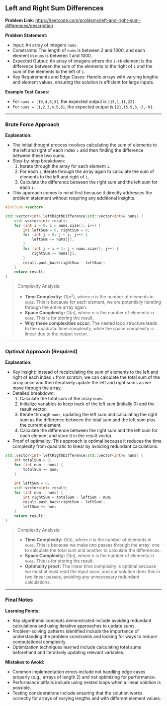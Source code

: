 ## Left and Right Sum Differences
**Problem Link:** https://leetcode.com/problems/left-and-right-sum-differences/description

**Problem Statement:**
- Input: An array of integers `nums`.
- Constraints: The length of `nums` is between 2 and 1000, and each element in `nums` is between 1 and 1000.
- Expected Output: An array of integers where the `i-th` element is the difference between the sum of the elements to the right of `i` and the sum of the elements to the left of `i`.
- Key Requirements and Edge Cases: Handle arrays with varying lengths and element values, ensuring the solution is efficient for large inputs.

**Example Test Cases:**
- For `nums = [10,4,8,3]`, the expected output is `[15,1,11,22]`.
- For `nums = [1,2,3,4,5,6]`, the expected output is `[21,15,9,3,-3,-9]`.

---

### Brute Force Approach

**Explanation:**
- The initial thought process involves calculating the sum of elements to the left and right of each index `i` and then finding the difference between these two sums.
- Step-by-step breakdown:
  1. Iterate through the array for each element `i`.
  2. For each `i`, iterate through the array again to calculate the sum of elements to the left and right of `i`.
  3. Calculate the difference between the right sum and the left sum for each `i`.
- This approach comes to mind first because it directly addresses the problem statement without requiring any additional insights.

```cpp
#include <vector>

std::vector<int> leftRigthDifference(std::vector<int>& nums) {
    std::vector<int> result;
    for (int i = 0; i < nums.size(); i++) {
        int leftSum = 0, rightSum = 0;
        for (int j = 0; j < i; j++) {
            leftSum += nums[j];
        }
        for (int j = i + 1; j < nums.size(); j++) {
            rightSum += nums[j];
        }
        result.push_back(rightSum - leftSum);
    }
    return result;
}
```

> Complexity Analysis:
> - **Time Complexity:** $O(n^2)$, where $n$ is the number of elements in `nums`. This is because for each element, we are potentially iterating through the entire array again.
> - **Space Complexity:** $O(n)$, where $n$ is the number of elements in `nums`. This is for storing the result.
> - **Why these complexities occur:** The nested loop structure leads to the quadratic time complexity, while the space complexity is linear due to the output vector.

---

### Optimal Approach (Required)

**Explanation:**
- Key insight: Instead of recalculating the sum of elements to the left and right of each index `i` from scratch, we can calculate the total sum of the array once and then iteratively update the left and right sums as we move through the array.
- Detailed breakdown:
  1. Calculate the total sum of the array `nums`.
  2. Initialize variables to keep track of the left sum (initially 0) and the result vector.
  3. Iterate through `nums`, updating the left sum and calculating the right sum as the difference between the total sum and the left sum plus the current element.
  4. Calculate the difference between the right sum and the left sum for each element and store it in the result vector.
- Proof of optimality: This approach is optimal because it reduces the time complexity from quadratic to linear by avoiding redundant calculations.

```cpp
std::vector<int> leftRigthDifference(std::vector<int>& nums) {
    int totalSum = 0;
    for (int num : nums) {
        totalSum += num;
    }
    
    int leftSum = 0;
    std::vector<int> result;
    for (int num : nums) {
        int rightSum = totalSum - leftSum - num;
        result.push_back(rightSum - leftSum);
        leftSum += num;
    }
    return result;
}
```

> Complexity Analysis:
> - **Time Complexity:** $O(n)$, where $n$ is the number of elements in `nums`. This is because we make two passes through the array: one to calculate the total sum and another to calculate the differences.
> - **Space Complexity:** $O(n)$, where $n$ is the number of elements in `nums`. This is for storing the result.
> - **Optimality proof:** The linear time complexity is optimal because we must at least read the input once, and our solution does this in two linear passes, avoiding any unnecessary redundant calculations.

---

### Final Notes

**Learning Points:**
- Key algorithmic concepts demonstrated include avoiding redundant calculations and using iterative approaches to update sums.
- Problem-solving patterns identified include the importance of understanding the problem constraints and looking for ways to reduce computational complexity.
- Optimization techniques learned include calculating total sums beforehand and iteratively updating relevant variables.

**Mistakes to Avoid:**
- Common implementation errors include not handling edge cases properly (e.g., arrays of length 2) and not optimizing for performance.
- Performance pitfalls include using nested loops when a linear solution is possible.
- Testing considerations include ensuring that the solution works correctly for arrays of varying lengths and with different element values.